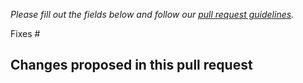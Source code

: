 *Please fill out the fields below and follow our [pull request guidelines](CONTRIBUTING.md#pull-requests).*

Fixes #

## Changes proposed in this pull request
